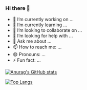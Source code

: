 ### Hi there 👋

- 🔭 I’m currently working on ...
- 🌱 I’m currently learning ...
- 👯 I’m looking to collaborate on ...
- 🤔 I’m looking for help with ...
- 💬 Ask me about ...
- 📫 How to reach me: ...
- 😄 Pronouns: ...
- ⚡ Fun fact: ...

[![Anurag's GitHub stats](https://github-readme-stats.vercel.app/api?username=yudialfayat&count_private=true&show_icons=true&theme=radical)](https://github.com/yudialfayat/)

[![Top Langs](https://github-readme-stats.vercel.app/api/top-langs/?username=yudialfayat&layout=compact&theme=radical&langs_count=6)](https://github.com/anuraghazra/github-readme-stats)

